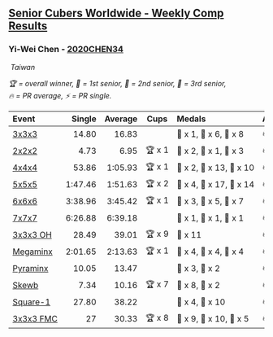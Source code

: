 <style>table {white-space: nowrap;}</style>
<link rel="stylesheet" type="text/css" href="/scw-comp/css/flags.css" />

## [Senior Cubers Worldwide - Weekly Comp Results](/scw-comp/results/)
### Yi-Wei Chen - [2020CHEN34](https://www.worldcubeassociation.org/persons/2020CHEN34)

<i class="flag flag-TW" />&nbsp;Taiwan

<span style="white-space: nowrap;">🏆 = overall winner</span>, <span style="white-space: nowrap;">🥇 = 1st senior</span>, <span style="white-space: nowrap;">🥈 = 2nd senior</span>, <span style="white-space: nowrap;">🥉 = 3rd senior</span>, <span style="white-space: nowrap;">🔥 = PR average</span>, <span style="white-space: nowrap;">⚡ = PR single</span>.

| Event | Single | Average | Cups | Medals | Achievements|
| :-- | --: | --: | :--: | :-- | :-- |
| [3x3x3](333.md) | 14.80 | 16.83 |  | 🥇 x 1, 🥈 x 6, 🥉 x 8 | 🔥 x 8, ⚡ x 4 |
| [2x2x2](222.md) | 4.73 | 6.95 | 🏆 x 1 | 🥇 x 2, 🥈 x 1, 🥉 x 3 | 🔥 x 4, ⚡ x 4 |
| [4x4x4](444.md) | 53.86 | 1:05.93 | 🏆 x 1 | 🥇 x 2, 🥈 x 13, 🥉 x 10 | 🔥 x 12, ⚡ x 7 |
| [5x5x5](555.md) | 1:47.46 | 1:51.63 | 🏆 x 2 | 🥇 x 4, 🥈 x 17, 🥉 x 14 | 🔥 x 21, ⚡ x 19 |
| [6x6x6](666.md) | 3:38.96 | 3:45.42 | 🏆 x 1 | 🥇 x 3, 🥈 x 5, 🥉 x 7 | 🔥 x 4, ⚡ x 10 |
| [7x7x7](777.md) | 6:26.88 | 6:39.18 |  | 🥇 x 1, 🥈 x 1, 🥉 x 1 | 🔥 x 1, ⚡ x 3 |
| [3x3x3 OH](333oh.md) | 28.49 | 39.01 | 🏆 x 9 | 🥇 x 11 | 🔥 x 3, ⚡ x 4 |
| [Megaminx](minx.md) | 2:01.65 | 2:13.63 | 🏆 x 1 | 🥇 x 4, 🥈 x 4, 🥉 x 4 | 🔥 x 4, ⚡ x 10 |
| [Pyraminx](pyram.md) | 10.05 | 13.47 |  | 🥈 x 3, 🥉 x 2 | 🔥 x 3, ⚡ x 4 |
| [Skewb](skewb.md) | 7.34 | 10.16 | 🏆 x 7 | 🥇 x 8, 🥉 x 2 | 🔥 x 4, ⚡ x 4 |
| [Square-1](sq1.md) | 27.80 | 38.22 |  | 🥈 x 4, 🥉 x 10 | 🔥 x 4, ⚡ x 3 |
| [3x3x3 FMC](333fm.md) | 27 | 30.33 | 🏆 x 8 | 🥇 x 9, 🥈 x 10, 🥉 x 5 | 🔥 x 3, ⚡ x 8 |

<!-- Global site tag (gtag.js) - Google Analytics -->
<script async src="https://www.googletagmanager.com/gtag/js?id=UA-86348435-3"></script>
<script>window.dataLayer = window.dataLayer || []; function gtag() {dataLayer.push(arguments);} gtag('js', new Date()); gtag('config', 'UA-86348435-3');</script>
